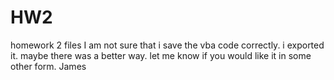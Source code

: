 # HW2
homework 2 files
I am not sure that i save the vba code correctly.  i exported it.  maybe there was a better way.  let me know if you would like it in some other form.  James
